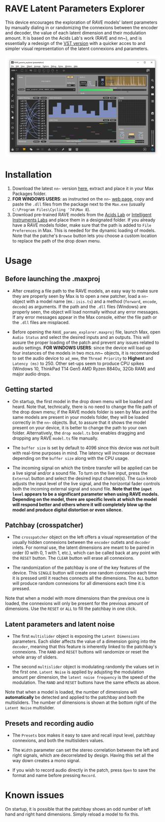 # RAVE Latent Parameters Explorer

This device encourages the exploration of RAVE models' latent parameters by manually dialing in or randomizing the connexions between the encoder and decoder, the value of each latent dimension and their modulation amount. It is based on the Acids Lab's work (RAVE and nn~), and is essentially a redesign of the [VST version](https://forum.ircam.fr/projects/detail/rave-vst/) with a quicker acces to and simpler visual representation of the latent connexions and parameters.

![latent-params](assets/rave-params-exp.png)

# Installation

1. Download the latest `nn~` version [here](https://github.com/domkirke/nn_tilde/releases/), extract and place it in your Max Packages folder.
2. **FOR WINDOWS USERS**: as instructed on the `nn~` [web page](https://forum.ircam.fr/projects/detail/nn/), copy and paste the `.dll` files from the package next to the `Max.exe` (usually `C:\Program Files\Cycling '74\Max 8`).
3. Download pre-trained RAVE models from the [Acids Lab](https://acids-ircam.github.io/rave_models_download) or [Intelligent Instruments Labs](https://huggingface.co/Intelligent-Instruments-Lab/rave-models) and place them in a designated folder. If you already have a RAVE models folder, make sure that the path is added to `File Preferences` in Max. This is needed for the dynamic loading of models. Note that the patche's `Browse` button lets you choose a custom location to replace the path of the drop down menu.

# Usage

## Before launching the .maxproj

- After creating a file path to the RAVE models, an easy way to make sure they are properly seen by Max is to open a new patcher, load a `nn~` object with a model name (ex.: `isis.ts`) and a method (`forward`, `encode`, `decode`) as arguments. If the path and the `.dll` files (Windows) are properly seen, the object will load normally without any error messages. If any error messages appear in the Max console, either the file path or the `.dll` files are misplaced.

- Before opening the `RAVE_params_explorer.maxproj` file, launch Max, open `Audio Status` and select the desired inputs and an outputs. This will assure the proper loading of the patch and prevent any issues related to audio settings. **FOR WINDOWS USERS**: since the device will load up four instances of the models in two mcs.nn~ objects, it is recommanded to set the audio device to `ad_mme`, the `Thread Priority` to **Highest** and `Latency (ms)` to 250. Other set-ups seem to produce CPU spikes (Windows 10, ThinkPad T14 Gen5 AMD Ryzen 8840u, 32Gb RAM) and major audio drops.

## Getting started
  
- On startup, the first model in the drop down menu will be loaded and heard. Note that, technically, there is no need to change the file path of the drop down menu; if the RAVE models folder is seen by Max and the same models are present in your models folder, they will be loaded correctly in the `nn~` objects. But, to assure that it shows the model present on your device, it is better to change the path to your own folder. Alternatively, the `drop model.ts` box enables dragging and dropping any RAVE `model.ts` file manually.
  
- The `buffer size` is set by default to 4096 since this device was *not* built with real-time purposes in mind. The latency will increase or decrease depending on the `buffer size` along with the CPU usage.

- The incoming signal on which the timbre transfer will be applied can be a live signal and/or a sound file. To turn on the live input, press the `External` button and select the desired input channel(s). The `Gain` knob adjusts the input level of the live signal, and the horizontal fader controls both the incoming external signal and sound file. **Note that the `input level` appears to be a significant parameter when using RAVE models. Depending on the model, there are specific levels at which the model will respond better and others where it will completely blow up the model and produce digital distortion or even silence.**

## Patchbay (crosspatcher)

- The `crosspatcher` object on the left offers a visual representation of the usually hidden connexions between the `encoder` outlets and `decoder` inlets. For normal use, the latent dimensions are meant to be paired in order (0 with 0, 1 with 1, etc.), which can be called back at any point with the `RESET` button. The `CLEAR` button will erase all connexions.
  
- The randomization of the patchbay is one of the key features of the device. This `SINGLE` button will create one random connexion each time it is pressed until it reaches connects all the dimensions. The `ALL` button will produce random connexions for all dimensions each time it is pressed.
  
Note that when a model with more dimensions than the previous one is loaded, the connexions will only be present for the previous amount of dimensions. Use the `RESET` or `ALL` to fill the patchbay in one click.

## Latent parameters and latent noise

- The first `multislider` object is exposing the `Latent Dimensions` parameters. Each slider affects the value of a dimension going into the `decoder`, meaning that this feature is inherently linked to the patchbay's connexions. The `RAND` and `RESET` buttons will randomize or reset the whole array of sliders.

- The second `multislider` object is modulating randomly the values set in the first one. `Latent Noise` is applied by adujsting the modulation amount per dimension, the `latent noise frequency` is the speed of the modulation. The `RAND` and `RESET` buttons have the same effects as above.

Note that when a model is loaded, the number of dimensions will **automatically** be detected and applied to the patchbay and both the multisliders. The number of dimensions is shown at the bottom right of the `Latent Noise` multislider.

## Presets and recording audio

- The `Presets` box makes it easy to save and recall input level, patchbay connexions, and both the multisliders values.

- The `Width` parameter can set the stereo correlation between the left and right signals, which are decorrelated by design. Having this set all the way down creates a mono signal.

- If you wish to record audio directly in the patch, press `Open` to save the format and name before pressing `Record`.

# Known issues
On startup, it is possible that the patchbay shows an odd number of left hand and right hand dimensions. Simply reload a model to fix this.
